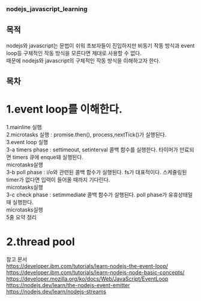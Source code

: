 ### nodejs_javascript_learning
## 목적 <br> 
nodejs와 javascript는 문법이 쉬워 초보자들이 진입하지만 비동기 작동 방식과 event loop등 구체적인 작동 방식을 모른다면 제대로 사용할 수 없다.<br> 때문에 nodejs와 javascript의 구체적인 작동 방식을 이해하고자 한다.<br>

## 목차<br>
# 1.event loop를 이해한다.<br>
1.mainline 실행<br>
2.microtasks 실행 : promise.then(), process,nextTick()가 실행된다.<br>
3.event loop 실행<br>
3-a timers phase : settimeout, setinterval 콜백 함수를 실행한다. 타이머가 만료되면 timers  큐에 enque돼 실행된다.<br>
microtasks실행<br>
3-b poll phase : i/o와 관련된 콜백 함수가 실행된다. fs가 대표적이다. 스케쥴링된 timer가 없다면 입력이 들어올 때까지 기다린다.<br>
microtasks실행 <br>
3-c check phase : setimmediate 콜백 함수가 실행된다. poll phase가 유휴상태일 때 실행한다.<br>
microtasks실행<br>
5줄 요약 정리<br>
# 2.thread pool<br>

참고 문서<br>
https://developer.ibm.com/tutorials/learn-nodejs-the-event-loop/<br>
https://developer.ibm.com/tutorials/learn-nodejs-node-basic-concepts/<br>
https://developer.mozilla.org/ko/docs/Web/JavaScript/EventLoop<br>
https://nodejs.dev/learn/the-nodejs-event-emitter<br>
https://nodejs.dev/learn/nodejs-streams<br>